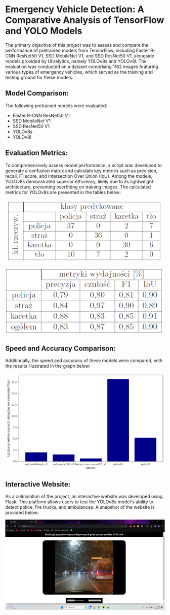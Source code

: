# Emergency Vehicle Detection: A Comparative Analysis of TensorFlow and YOLO Models

The primary objective of this project was to assess and compare the performance of pretrained models from TensorFlow, including Faster R-CNN ResNet50 V1, SSD MobileNet V1, and SSD ResNet50 V1, alongside models provided by Ultralytics, namely YOLOv8s and YOLOv8l. The evaluation was conducted on a dataset comprising 1162 images featuring various types of emergency vehicles, which served as the training and testing ground for these models.

## Model Comparison:
The following pretrained models were evaluated:
- Faster R-CNN ResNet50 V1
- SSD MobileNet V1
- SSD ResNet50 V1
- YOLOv8s
- YOLOv8l

## Evaluation Metrics:
To comprehensively assess model performance, a script was developed to generate a confusion matrix and calculate key metrics such as precision, recall, F1 score, and Intersection Over Union (IoU). Among the models, YOLOv8s demonstrated superior efficiency, likely due to its lightweight architecture, preventing overfitting on training images. The calculated metrics for YOLOv8s are presented in the tables below:

![Confusion Matrix](photos/confusion_matrix.png)

![Metrics](photos/metrics.png)

## Speed and Accuracy Comparison:
Additionally, the speed and accuracy of these models were compared, with the results illustrated in the graph below:

![Speed and Accuracy Graph](photos/czas_fps_modeli.png)

## Interactive Website:
As a culmination of the project, an interactive website was developed using Flask. This platform allows users to test the YOLOv8s model's ability to detect police, fire trucks, and ambulances. A snapshot of the website is provided below:

![Detection Website](photos/strona_internetowa_screen.png)

